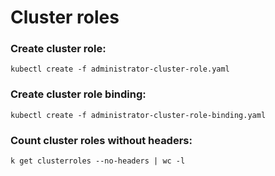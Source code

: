 # Cluster roles

### Create cluster role:

```shell
kubectl create -f administrator-cluster-role.yaml
```

### Create cluster role binding:

```shell
kubectl create -f administrator-cluster-role-binding.yaml
```

### Count cluster roles without headers:

```shell
k get clusterroles --no-headers | wc -l
```